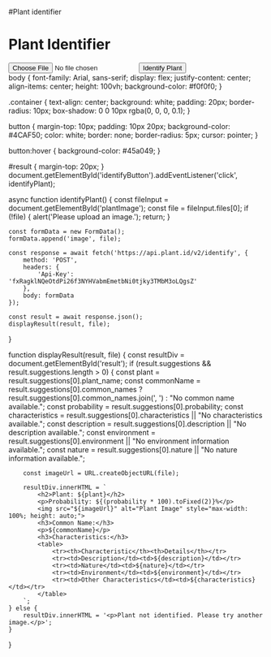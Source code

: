 #Plant identifier
<!DOCTYPE html>
<html lang="en">
<head>
    <meta charset="UTF-8">
    <meta name="viewport" content="width=device-width, initial-scale=1.0">
    <title>Plant Identifier</title>
    <link rel="stylesheet" type="text/css" href="plant.css">
</head>
<body>
    <div class="container">
        <h1>Plant Identifier</h1>
        <input type="file" id="plantImage" accept="image/*">
        <button id="identifyButton">Identify Plant</button>
        <div id="result"></div>
    </div>
    <script src="plant.js"></script>
</body>
</html>
body {
    font-family: Arial, sans-serif;
    display: flex;
    justify-content: center;
    align-items: center;
    height: 100vh;
    background-color: #f0f0f0;
}

.container {
    text-align: center;
    background: white;
    padding: 20px;
    border-radius: 10px;
    box-shadow: 0 0 10px rgba(0, 0, 0, 0.1);
}

button {
    margin-top: 10px;
    padding: 10px 20px;
    background-color: #4CAF50;
    color: white;
    border: none;
    border-radius: 5px;
    cursor: pointer;
}

button:hover {
    background-color: #45a049;
}

#result {
    margin-top: 20px;
}
document.getElementById('identifyButton').addEventListener('click', identifyPlant);

async function identifyPlant() {
    const fileInput = document.getElementById('plantImage');
    const file = fileInput.files[0];
    if (!file) {
        alert('Please upload an image.');
        return;
    }

    const formData = new FormData();
    formData.append('image', file);

    const response = await fetch('https://api.plant.id/v2/identify', {
        method: 'POST',
        headers: {
            'Api-Key': 'fxRagklNQeOtdPi26f3NYHVabmEmetbNi0tjky3TMbM3oLQgsZ'
        },
        body: formData
    });

    const result = await response.json();
    displayResult(result, file);
}

function displayResult(result, file) {
    const resultDiv = document.getElementById('result');
    if (result.suggestions && result.suggestions.length > 0) {
        const plant = result.suggestions[0].plant_name;
        const commonName = result.suggestions[0].common_names ? result.suggestions[0].common_names.join(', ') : "No common name available.";
        const probability = result.suggestions[0].probability;
        const characteristics = result.suggestions[0].characteristics || "No characteristics available.";
        const description = result.suggestions[0].description || "No description available.";
        const environment = result.suggestions[0].environment || "No environment information available.";
        const nature = result.suggestions[0].nature || "No nature information available.";

        const imageUrl = URL.createObjectURL(file);

        resultDiv.innerHTML = `
            <h2>Plant: ${plant}</h2>
            <p>Probability: ${(probability * 100).toFixed(2)}%</p>
            <img src="${imageUrl}" alt="Plant Image" style="max-width: 100%; height: auto;">
            <h3>Common Name:</h3>
            <p>${commonName}</p>
            <h3>Characteristics:</h3>
            <table>
                <tr><th>Characteristic</th><th>Details</th></tr>
                <tr><td>Description</td><td>${description}</td></tr>
                <tr><td>Nature</td><td>${nature}</td></tr>
                <tr><td>Environment</td><td>${environment}</td></tr>
                <tr><td>Other Characteristics</td><td>${characteristics}</td></tr>
            </table>
        `;
    } else {
        resultDiv.innerHTML = '<p>Plant not identified. Please try another image.</p>';
    }
}
